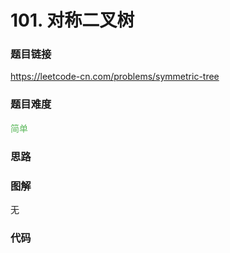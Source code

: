 # 101. 对称二叉树

### 题目链接

https://leetcode-cn.com/problems/symmetric-tree

### 题目难度

<font color=#5CB85C>简单</font>

### 思路



### 图解

无

### 代码

```python
```